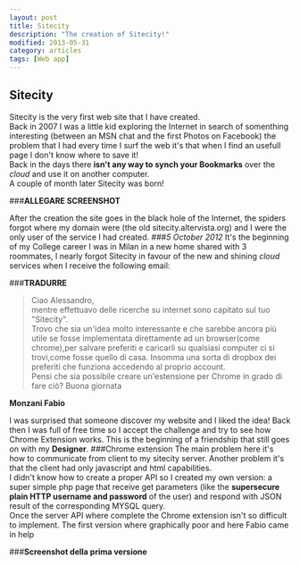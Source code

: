```yaml
---
layout: post
title: Sitecity
description: "The creation of Sitecity!"
modified: 2013-05-31
category: articles
tags: [Web app]
---
```

## Sitecity

Sitecity is the very first web site that I have created.  
Back in 2007 I was a little kid exploring the Internet in search of somenthing interesting (between an MSN chat and the first Photos on Facebook) the problem that I had every time I surf the web it's that when I find an usefull page I don't know where to save it!  
Back in the days there **isn't any way to synch your Bookmarks** over the *cloud* and use it on another computer.  
A couple of month later Sitecity was born!

###**ALLEGARE SCREENSHOT**

After the creation the site goes in the black hole of the Internet, the spiders forgot where my domain were (the old sitecity.altervista.org) and I were the only user of the service I had created.
###*5 October 2012*
It's the beginning of my College career I was in Milan in a new home shared with 3 roommates, I nearly forgot Sitecity in favour of the new and shining *cloud* services when I receive the following email:

###**TRADURRE**

>Ciao Alessandro,
<br>mentre effettuavo delle ricerche su internet sono capitato sul tuo "Sitecity".
<br>Trovo che sia un'idea molto interessante e che sarebbe ancora più utile se fosse implementata direttamente ad un browser(come chrome),per salvare preferiti e caricarli su qualsiasi computer ci si trovi,come fosse quello di casa.
Insomma una sorta di dropbox dei preferiti che funziona accedendo al proprio account.
<br>Pensi che sia possibile creare un'estensione per Chrome in grado di fare ciò?
Buona giornata

**Monzani Fabio**

I was surprised that someone discover my website and I liked the idea! Back then I was full of free time so I accept the challenge and try to see how Chrome Extension works.
This is the beginning of a friendship that still goes on with my **Designer**.
###Chrome extension
The main problem here it's how to communicate from client to my sitecity server. Another problem it's that the client had only javascript and html capabilities. 
<br>I didn't know how to create a proper API so I created my own version:
a super simple php page that receive get parameters (like the **supersecure plain HTTP username and password** of the user) and respond with JSON result of the corresponding MYSQL query. 
<br>Once the server API where complete the Chrome extension isn't so difficult to implement. The first version where graphically poor and here Fabio came in help

###**Screenshot della prima versione**